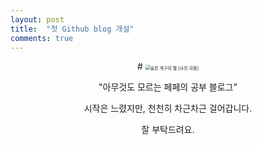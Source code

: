 ```yaml
---
layout: post
title:  "첫 Github blog 개설"
comments: true
---
```


<!DOCTYPE html>
<html>
<head>
<meta charset="UTF-8">
<title>#하나하나 가꿔나가기</title>
</head>
<body>
<div align="center">
# <img src="https://blog.kakaocdn.net/dn/cydsAr/btqS6XJ0i61/Tn5DukyLcwbqQofzmCpLSk/img.jpg" alt="슬픈 개구리 짤 [사진 모음]" style="zoom:50%;" />

"아무것도 모르는 페페의 공부 블로그"	

시작은 느렸지만, 천천히 차근차근 걸어갑니다.

잘 부탁드려요.
</div>
</body>
</html>
